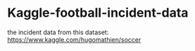 # Kaggle-football-incident-data
the incident data from this dataset: https://www.kaggle.com/hugomathien/soccer
